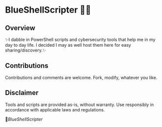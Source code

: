 # BlueShellScripter 💫💨

## Overview

✨I dabble in PowerShell scripts and cybersecurity tools that help me in my day to day life.
I decided I may as well host them here for easy sharing/discovery.✨

## Contributions

Contributions and comments are welcome. Fork, modify, whatever you like.

## Disclaimer

Tools and scripts are provided as-is, without warranty. Use responsibly in accordance with applicable laws and regulations.

💙*BlueShellScripter* 
